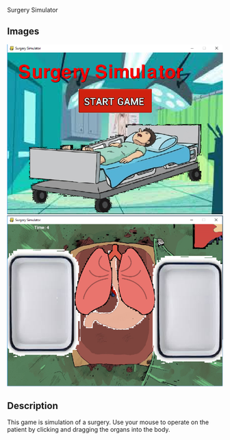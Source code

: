 <h0> Surgery Simulator </h0>
<h2> Images </h2>
<img Src="https://github.com/ahossain777/PyGame-Surgery-Simulator/blob/master/Capture.PNG">
<img Src="https://github.com/ahossain777/PyGame-Surgery-Simulator/blob/master/Capture2.PNG">
<h2> Description </h2>
<p> This game is simulation of a surgery. Use your mouse to operate on the patient by clicking and dragging the organs into the body. </p>  
